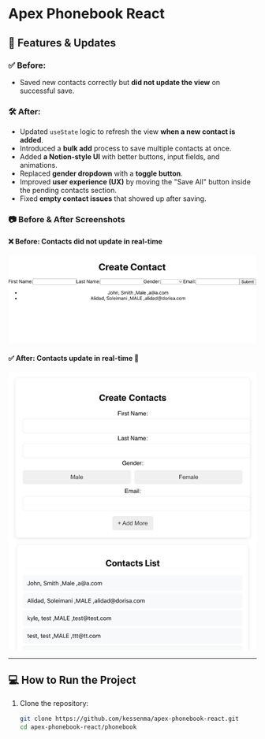 # Apex Phonebook React

## 🚀 Features & Updates

### ✅ Before:
- Saved new contacts correctly but **did not update the view** on successful save.

### 🛠 After:
- Updated `useState` logic to refresh the view **when a new contact is added**.
- Introduced a **bulk add** process to save multiple contacts at once.
- Added **a Notion-style UI** with better buttons, input fields, and animations.
- Replaced **gender dropdown** with a **toggle button**.
- Improved **user experience (UX)** by moving the "Save All" button inside the pending contacts section.
- Fixed **empty contact issues** that showed up after saving.

### 📷 Before & After Screenshots
#### ❌ Before: Contacts did not update in real-time
![Before](before.png)

#### ✅ After: Contacts update in real-time 🎉
![After](after.png)

---

## 💻 How to Run the Project
1. Clone the repository:
   ```sh
   git clone https://github.com/kessenma/apex-phonebook-react.git
   cd apex-phonebook-react/phonebook